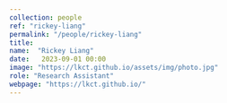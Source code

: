 ```yaml
---
collection: people
ref: "rickey-liang"
permalink: "/people/rickey-liang"
title: 
name:  "Rickey Liang"
date:   2023-09-01 00:00
image: "https://lkct.github.io/assets/img/photo.jpg"
role: "Research Assistant"
webpage: "https://lkct.github.io/"
---
```


